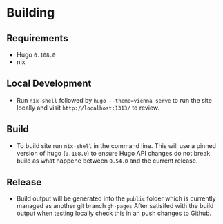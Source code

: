 # Building

## Requirements

- Hugo `0.108.0`
- nix

## Local Development

- Run `nix-shell` followed by `hugo --theme=vienna serve` to run the site locally and visit `http://localhost:1313/` to review.

## Build

- To build site run `nix-shell` in the command line. This will use a pinned version of hugo (`0.108.0`) to ensure Hugo API changes do not break build as what happene between `0.54.0` and the current release.

## Release

- Build output will be generated into the `public` folder which is currently managed as another git branch `gh-pages` After satisifed with the build output when testing locally check this in an push changes to Github.

